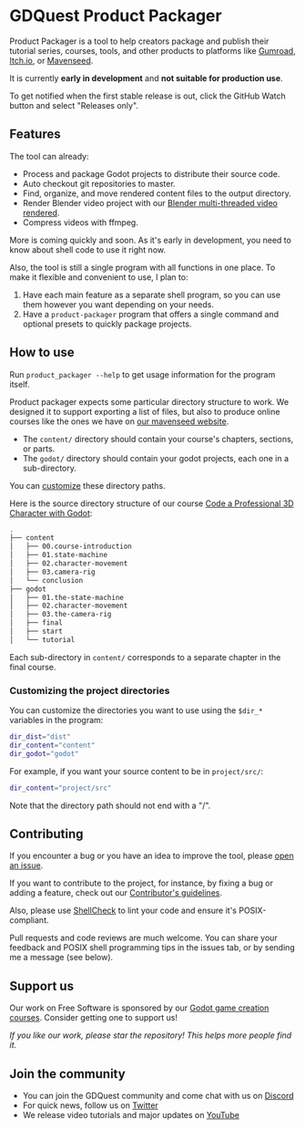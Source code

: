 # GDQuest Product Packager

Product Packager is a tool to help creators package and publish their tutorial series, courses, tools, and other products to platforms like [Gumroad](https://gumroad.com/), [Itch.io](https://itch.io/), or [Mavenseed](https://mavenseed.com/).

It is currently **early in development** and **not suitable for production use**.

To get notified when the first stable release is out, click the GitHub Watch button and select "Releases only".

## Features

The tool can already:

- Process and package Godot projects to distribute their source code.
- Auto checkout git repositories to master.
- Find, organize, and move rendered content files to the output directory.
- Render Blender video project with our [Blender multi-threaded video rendered](https://github.com/GDQuest/blender-sequencer-multithreaded-render).
- Compress videos with ffmpeg.

More is coming quickly and soon. As it's early in development, you need to know about shell code to use it right now. 

Also, the tool is still a single program with all functions in one place. To make it flexible and convenient to use, I plan to:

1. Have each main feature as a separate shell program, so you can use them however you want depending on your needs.
2. Have a `product-packager` program that offers a single command and optional presets to quickly package projects.

## How to use

Run `product_packager --help` to get usage information for the program itself.

Product packager expects some particular directory structure to work. We designed it to support exporting a list of files, but also to produce online courses like the ones we have on [our mavenseed website](https://gdquest.mavenseed.com/).

- The `content/` directory should contain your course's chapters, sections, or parts.
- The `godot/` directory should contain your godot projects, each one in a sub-directory.

You can [customize](#customizing-the-project-directories) these directory paths.

Here is the source directory structure of our course [Code a Professional 3D Character with Godot](https://gdquest.mavenseed.com/courses/code-a-professional-3d-character-with-godot):

``` sh
.
├── content
│   ├── 00.course-introduction
│   ├── 01.state-machine
│   ├── 02.character-movement
│   ├── 03.camera-rig
│   └── conclusion
├── godot
│   ├── 01.the-state-machine
│   ├── 02.character-movement
│   ├── 03.the-camera-rig
│   ├── final
│   ├── start
│   └── tutorial
```

Each sub-directory in `content/` corresponds to a separate chapter in the final course.

### Customizing the project directories

You can customize the directories you want to use using the `$dir_*` variables in the program:

```sh
dir_dist="dist"
dir_content="content"
dir_godot="godot"
```

For example, if you want your source content to be in `project/src/`:

```sh
dir_content="project/src"
```

Note that the directory path should not end with a "/".

## Contributing

If you encounter a bug or you have an idea to improve the tool, please [open an issue](https://github.com/GDQuest/product-packager/issues).

If you want to contribute to the project, for instance, by fixing a bug or adding a feature, check out our [Contributor's guidelines](https://www.gdquest.com/docs/guidelines/contributing-to/gdquest-projects/).

Also, please use [ShellCheck](https://www.shellcheck.net/) to lint your code and ensure it's POSIX-compliant. 

Pull requests and code reviews are much welcome. You can share your feedback and POSIX shell programming tips in the issues tab, or by sending me a message (see below).

## Support us

Our work on Free Software is sponsored by our [Godot game creation courses](https://gdquest.mavenseed.com/). Consider getting one to support us!

*If you like our work, please star the repository! This helps more people find it.*

## Join the community

- You can join the GDQuest community and come chat with us on [Discord](https://discord.gg/CHYVgar)
- For quick news, follow us on [Twitter](https://twitter.com/nathangdquest)
- We release video tutorials and major updates on [YouTube](https://youtube.com/c/gdquest)
